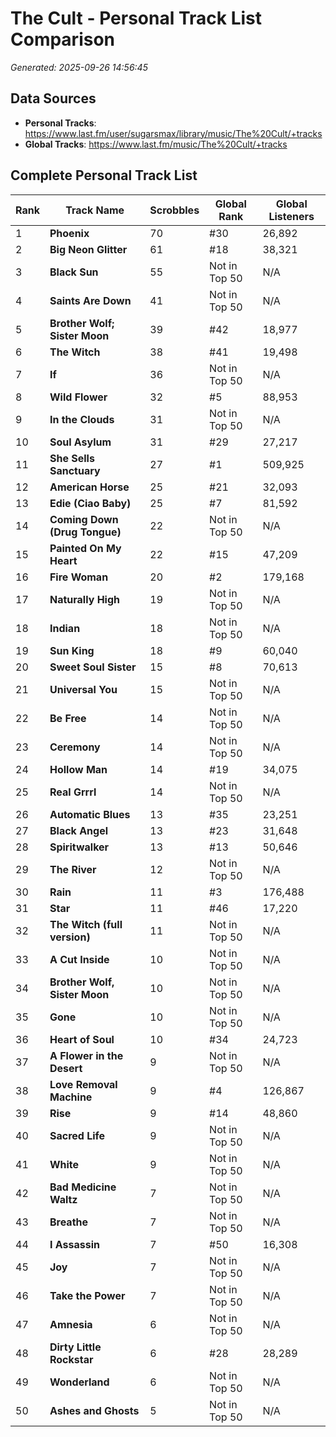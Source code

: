 # The Cult - Personal Track List Comparison
*Generated: 2025-09-26 14:56:45*

## Data Sources
- **Personal Tracks**: https://www.last.fm/user/sugarsmax/library/music/The%20Cult/+tracks
- **Global Tracks**: https://www.last.fm/music/The%20Cult/+tracks

## Complete Personal Track List

| Rank | Track Name | Scrobbles | Global Rank | Global Listeners |
|------|------------|-----------|-------------|------------------|
| 1 | **Phoenix** | 70 | #30 | 26,892 |
| 2 | **Big Neon Glitter** | 61 | #18 | 38,321 |
| 3 | **Black Sun** | 55 | Not in Top 50 | N/A |
| 4 | **Saints Are Down** | 41 | Not in Top 50 | N/A |
| 5 | **Brother Wolf; Sister Moon** | 39 | #42 | 18,977 |
| 6 | **The Witch** | 38 | #41 | 19,498 |
| 7 | **If** | 36 | Not in Top 50 | N/A |
| 8 | **Wild Flower** | 32 | #5 | 88,953 |
| 9 | **In the Clouds** | 31 | Not in Top 50 | N/A |
| 10 | **Soul Asylum** | 31 | #29 | 27,217 |
| 11 | **She Sells Sanctuary** | 27 | #1 | 509,925 |
| 12 | **American Horse** | 25 | #21 | 32,093 |
| 13 | **Edie (Ciao Baby)** | 25 | #7 | 81,592 |
| 14 | **Coming Down (Drug Tongue)** | 22 | Not in Top 50 | N/A |
| 15 | **Painted On My Heart** | 22 | #15 | 47,209 |
| 16 | **Fire Woman** | 20 | #2 | 179,168 |
| 17 | **Naturally High** | 19 | Not in Top 50 | N/A |
| 18 | **Indian** | 18 | Not in Top 50 | N/A |
| 19 | **Sun King** | 18 | #9 | 60,040 |
| 20 | **Sweet Soul Sister** | 15 | #8 | 70,613 |
| 21 | **Universal You** | 15 | Not in Top 50 | N/A |
| 22 | **Be Free** | 14 | Not in Top 50 | N/A |
| 23 | **Ceremony** | 14 | Not in Top 50 | N/A |
| 24 | **Hollow Man** | 14 | #19 | 34,075 |
| 25 | **Real Grrrl** | 14 | Not in Top 50 | N/A |
| 26 | **Automatic Blues** | 13 | #35 | 23,251 |
| 27 | **Black Angel** | 13 | #23 | 31,648 |
| 28 | **Spiritwalker** | 13 | #13 | 50,646 |
| 29 | **The River** | 12 | Not in Top 50 | N/A |
| 30 | **Rain** | 11 | #3 | 176,488 |
| 31 | **Star** | 11 | #46 | 17,220 |
| 32 | **The Witch (full version)** | 11 | Not in Top 50 | N/A |
| 33 | **A Cut Inside** | 10 | Not in Top 50 | N/A |
| 34 | **Brother Wolf, Sister Moon** | 10 | Not in Top 50 | N/A |
| 35 | **Gone** | 10 | Not in Top 50 | N/A |
| 36 | **Heart of Soul** | 10 | #34 | 24,723 |
| 37 | **A Flower in the Desert** | 9 | Not in Top 50 | N/A |
| 38 | **Love Removal Machine** | 9 | #4 | 126,867 |
| 39 | **Rise** | 9 | #14 | 48,860 |
| 40 | **Sacred Life** | 9 | Not in Top 50 | N/A |
| 41 | **White** | 9 | Not in Top 50 | N/A |
| 42 | **Bad Medicine Waltz** | 7 | Not in Top 50 | N/A |
| 43 | **Breathe** | 7 | Not in Top 50 | N/A |
| 44 | **I Assassin** | 7 | #50 | 16,308 |
| 45 | **Joy** | 7 | Not in Top 50 | N/A |
| 46 | **Take the Power** | 7 | Not in Top 50 | N/A |
| 47 | **Amnesia** | 6 | Not in Top 50 | N/A |
| 48 | **Dirty Little Rockstar** | 6 | #28 | 28,289 |
| 49 | **Wonderland** | 6 | Not in Top 50 | N/A |
| 50 | **Ashes and Ghosts** | 5 | Not in Top 50 | N/A |